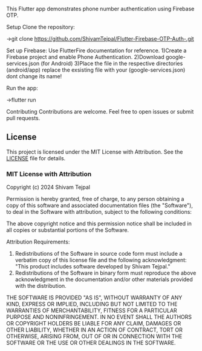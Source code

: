 This Flutter app demonstrates phone number authentication using Firebase OTP.

Setup
Clone the repository:

->git clone https://github.com/ShivamTejpal/Flutter-Firebase-OTP-Auth-.git

Set up Firebase:
Use FlutterFire documentation for reference.
1)Create a Firebase project and enable Phone Authentication.
2)Download google-services.json (for Android) 
3)Place the file in the respective directories (android/app) replace the exsisting file with your (google-services.json) dont change its name!

Run the app:

->flutter run

Contributing
Contributions are welcome. Feel free to open issues or submit pull requests.

## License

This project is licensed under the MIT License with Attribution. See the [LICENSE](LICENSE) file for details.

### MIT License with Attribution

Copyright (c) 2024 Shivam Tejpal

Permission is hereby granted, free of charge, to any person obtaining a copy of this software and associated documentation files (the "Software"), to deal in the Software with attribution, subject to the following conditions:

The above copyright notice and this permission notice shall be included in all copies or substantial portions of the Software.

Attribution Requirements:
1. Redistributions of the Software in source code form must include a verbatim copy of this license file and the following acknowledgment:
   "This product includes software developed by Shivam Tejpal."
2. Redistributions of the Software in binary form must reproduce the above acknowledgment in the documentation and/or other materials provided with the distribution.

THE SOFTWARE IS PROVIDED "AS IS", WITHOUT WARRANTY OF ANY KIND, EXPRESS OR IMPLIED, INCLUDING BUT NOT LIMITED TO THE WARRANTIES OF MERCHANTABILITY, FITNESS FOR A PARTICULAR PURPOSE AND NONINFRINGEMENT. IN NO EVENT SHALL THE AUTHORS OR COPYRIGHT HOLDERS BE LIABLE FOR ANY CLAIM, DAMAGES OR OTHER LIABILITY, WHETHER IN AN ACTION OF CONTRACT, TORT OR OTHERWISE, ARISING FROM, OUT OF OR IN CONNECTION WITH THE SOFTWARE OR THE USE OR OTHER DEALINGS IN THE SOFTWARE.
